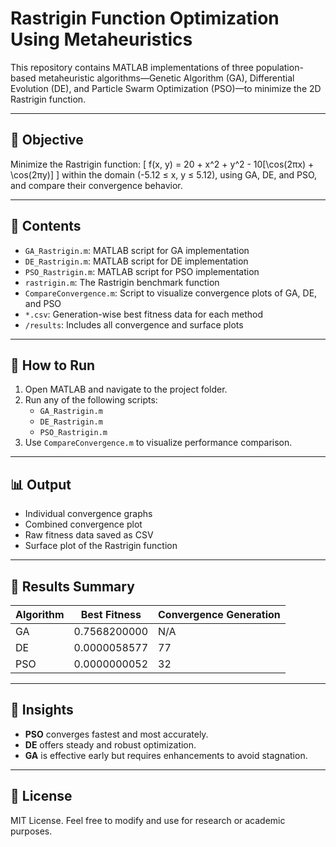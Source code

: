 # Rastrigin Function Optimization Using Metaheuristics

This repository contains MATLAB implementations of three population-based metaheuristic algorithms—Genetic Algorithm (GA), Differential Evolution (DE), and Particle Swarm Optimization (PSO)—to minimize the 2D Rastrigin function.

---

## 📌 Objective

Minimize the Rastrigin function:
\[
f(x, y) = 20 + x^2 + y^2 - 10[\cos(2πx) + \cos(2πy)]
\]
within the domain \(-5.12 ≤ x, y ≤ 5.12\), using GA, DE, and PSO, and compare their convergence behavior.

---

## 📁 Contents

- `GA_Rastrigin.m`: MATLAB script for GA implementation
- `DE_Rastrigin.m`: MATLAB script for DE implementation
- `PSO_Rastrigin.m`: MATLAB script for PSO implementation
- `rastrigin.m`: The Rastrigin benchmark function
- `CompareConvergence.m`: Script to visualize convergence plots of GA, DE, and PSO
- `*.csv`: Generation-wise best fitness data for each method
- `/results`: Includes all convergence and surface plots

---

## 🚀 How to Run

1. Open MATLAB and navigate to the project folder.
2. Run any of the following scripts:
   - `GA_Rastrigin.m`
   - `DE_Rastrigin.m`
   - `PSO_Rastrigin.m`
3. Use `CompareConvergence.m` to visualize performance comparison.

---

## 📊 Output

- Individual convergence graphs
- Combined convergence plot
- Raw fitness data saved as CSV
- Surface plot of the Rastrigin function

---

## 🔬 Results Summary

| Algorithm | Best Fitness        | Convergence Generation |
|-----------|---------------------|-------------------------|
| GA        | 0.7568200000        | N/A                     |
| DE        | 0.0000058577        | 77                      |
| PSO       | 0.0000000052        | 32                      |

---

## 🧠 Insights

- **PSO** converges fastest and most accurately.
- **DE** offers steady and robust optimization.
- **GA** is effective early but requires enhancements to avoid stagnation.

---

## 📄 License

MIT License. Feel free to modify and use for research or academic purposes.
